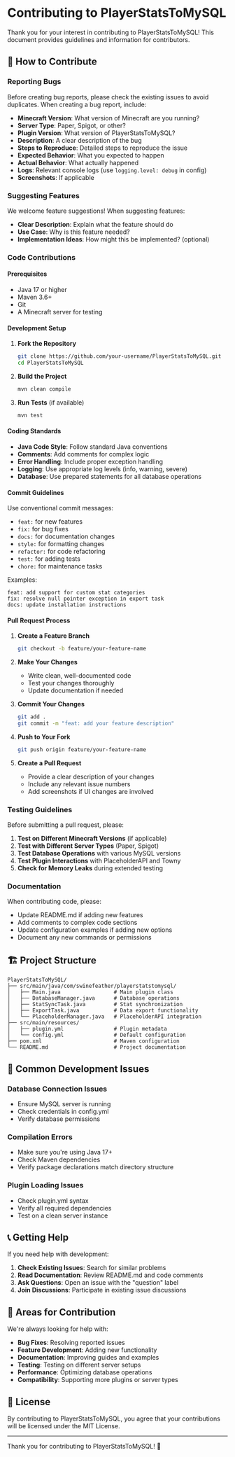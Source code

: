 # Contributing to PlayerStatsToMySQL

Thank you for your interest in contributing to PlayerStatsToMySQL! This document provides guidelines and information for contributors.

## 🤝 How to Contribute

### Reporting Bugs

Before creating bug reports, please check the existing issues to avoid duplicates. When creating a bug report, include:

- **Minecraft Version**: What version of Minecraft are you running?
- **Server Type**: Paper, Spigot, or other?
- **Plugin Version**: What version of PlayerStatsToMySQL?
- **Description**: A clear description of the bug
- **Steps to Reproduce**: Detailed steps to reproduce the issue
- **Expected Behavior**: What you expected to happen
- **Actual Behavior**: What actually happened
- **Logs**: Relevant console logs (use `logging.level: debug` in config)
- **Screenshots**: If applicable

### Suggesting Features

We welcome feature suggestions! When suggesting features:

- **Clear Description**: Explain what the feature should do
- **Use Case**: Why is this feature needed?
- **Implementation Ideas**: How might this be implemented? (optional)

### Code Contributions

#### Prerequisites

- Java 17 or higher
- Maven 3.6+
- Git
- A Minecraft server for testing

#### Development Setup

1. **Fork the Repository**
   ```bash
   git clone https://github.com/your-username/PlayerStatsToMySQL.git
   cd PlayerStatsToMySQL
   ```

2. **Build the Project**
   ```bash
   mvn clean compile
   ```

3. **Run Tests** (if available)
   ```bash
   mvn test
   ```

#### Coding Standards

- **Java Code Style**: Follow standard Java conventions
- **Comments**: Add comments for complex logic
- **Error Handling**: Include proper exception handling
- **Logging**: Use appropriate log levels (info, warning, severe)
- **Database**: Use prepared statements for all database operations

#### Commit Guidelines

Use conventional commit messages:

- `feat:` for new features
- `fix:` for bug fixes
- `docs:` for documentation changes
- `style:` for formatting changes
- `refactor:` for code refactoring
- `test:` for adding tests
- `chore:` for maintenance tasks

Examples:
```
feat: add support for custom stat categories
fix: resolve null pointer exception in export task
docs: update installation instructions
```

#### Pull Request Process

1. **Create a Feature Branch**
   ```bash
   git checkout -b feature/your-feature-name
   ```

2. **Make Your Changes**
   - Write clean, well-documented code
   - Test your changes thoroughly
   - Update documentation if needed

3. **Commit Your Changes**
   ```bash
   git add .
   git commit -m "feat: add your feature description"
   ```

4. **Push to Your Fork**
   ```bash
   git push origin feature/your-feature-name
   ```

5. **Create a Pull Request**
   - Provide a clear description of your changes
   - Include any relevant issue numbers
   - Add screenshots if UI changes are involved

### Testing Guidelines

Before submitting a pull request, please:

1. **Test on Different Minecraft Versions** (if applicable)
2. **Test with Different Server Types** (Paper, Spigot)
3. **Test Database Operations** with various MySQL versions
4. **Test Plugin Interactions** with PlaceholderAPI and Towny
5. **Check for Memory Leaks** during extended testing

### Documentation

When contributing code, please:

- Update README.md if adding new features
- Add comments to complex code sections
- Update configuration examples if adding new options
- Document any new commands or permissions

## 🏗️ Project Structure

```
PlayerStatsToMySQL/
├── src/main/java/com/swinefeather/playerstatstomysql/
│   ├── Main.java                 # Main plugin class
│   ├── DatabaseManager.java      # Database operations
│   ├── StatSyncTask.java         # Stat synchronization
│   ├── ExportTask.java           # Data export functionality
│   └── PlaceholderManager.java   # PlaceholderAPI integration
├── src/main/resources/
│   ├── plugin.yml                # Plugin metadata
│   └── config.yml                # Default configuration
├── pom.xml                       # Maven configuration
└── README.md                     # Project documentation
```

## 🐛 Common Development Issues

### Database Connection Issues
- Ensure MySQL server is running
- Check credentials in config.yml
- Verify database permissions

### Compilation Errors
- Make sure you're using Java 17+
- Check Maven dependencies
- Verify package declarations match directory structure

### Plugin Loading Issues
- Check plugin.yml syntax
- Verify all required dependencies
- Test on a clean server instance

## 📞 Getting Help

If you need help with development:

1. **Check Existing Issues**: Search for similar problems
2. **Read Documentation**: Review README.md and code comments
3. **Ask Questions**: Open an issue with the "question" label
4. **Join Discussions**: Participate in existing issue discussions

## 🎯 Areas for Contribution

We're always looking for help with:

- **Bug Fixes**: Resolving reported issues
- **Feature Development**: Adding new functionality
- **Documentation**: Improving guides and examples
- **Testing**: Testing on different server setups
- **Performance**: Optimizing database operations
- **Compatibility**: Supporting more plugins or server types

## 📄 License

By contributing to PlayerStatsToMySQL, you agree that your contributions will be licensed under the MIT License.

---

Thank you for contributing to PlayerStatsToMySQL! 🎉 